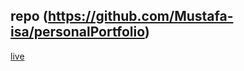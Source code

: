__repo__ (https://github.com/Mustafa-isa/personalPortfolio)
----
[live](https://master--radiant-smakager-f0e4ba.netlify.app/)
